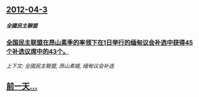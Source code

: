 ## [2012-04-3](/news/2012/04/3/index.md)

##### 全國民主聯盟
### [全国民主联盟在昂山素季的率领下在1日举行的缅甸议会补选中获得45个补选议席中的43个。](/news/2012/04/3/全国民主联盟在昂山素季的率领下在1日举行的缅甸议会补选中获得45个补选议席中的43个.md)
_上下文: 全國民主聯盟, 昂山素姬, 缅甸议会补选_

## [前一天...](/news/2012/04/2/index.md)

